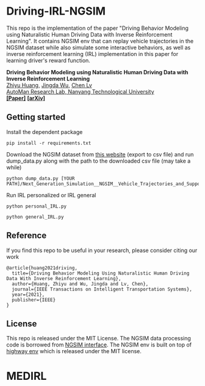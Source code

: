 # Driving-IRL-NGSIM
This repo is the implementation of the paper "Driving Behavior Modeling using Naturalistic Human Driving Data with Inverse Reinforcement Learning". It contains NGSIM env that can replay vehicle trajectories in the NGSIM dataset while also simulate some interactive behaviors, as well as inverse reinforcement learning (IRL) implementation in this paper for learning driver's reward function.

**Driving Behavior Modeling using Naturalistic Human Driving Data with Inverse Reinforcement Learning**
<br> [Zhiyu Huang](https://mczhi.github.io/), [Jingda Wu](https://scholar.google.com/citations?user=icu-ZFAAAAAJ&hl=en), [Chen Lv](https://scholar.google.com/citations?user=UKVs2CEAAAAJ&hl=en) 
<br> [AutoMan Research Lab, Nanyang Technological University](https://lvchen.wixsite.com/automan)
<br> **[[Paper]](https://ieeexplore.ieee.org/document/9460807)**&nbsp;**[[arXiv]](https://arxiv.org/abs/2010.03118)**

## Getting started
Install the dependent package
```shell
pip install -r requirements.txt
```

Download the NGSIM dataset from [this website](https://data.transportation.gov/Automobiles/Next-Generation-Simulation-NGSIM-Vehicle-Trajector/8ect-6jqj) (export to csv file) and run dump_data.py along with the path to the downloaded csv file (may take a while)
```shell
python dump_data.py [YOUR PATH]/Next_Generation_Simulation__NGSIM__Vehicle_Trajectories_and_Supporting_Data.csv
```

Run IRL personalized or IRL general
```shell
python personal_IRL.py 
```
```shell
python general_IRL.py 
```

## Reference
If you find this repo to be useful in your research, please consider citing our work
```
@article{huang2021driving,
  title={Driving Behavior Modeling Using Naturalistic Human Driving Data With Inverse Reinforcement Learning},
  author={Huang, Zhiyu and Wu, Jingda and Lv, Chen},
  journal={IEEE Transactions on Intelligent Transportation Systems},
  year={2021},
  publisher={IEEE}
}
```

## License
This repo is released under the MIT License. The NGSIM data processing code is borrowed from [NGSIM interface](https://github.com/Lemma1/NGSIM-interface). The NGSIM env is built on top of [highway env](https://github.com/eleurent/highway-env) which is released under the MIT license.
# MEDIRL
